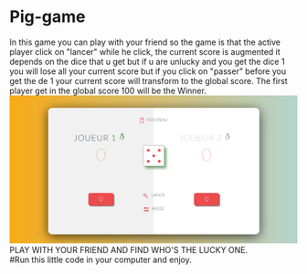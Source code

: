 # Pig-game
In this game you can play with your friend so the game is that the active player click on "lancer" while he click, the current score is augmented it depends on the dice that u get but if u are unlucky and you get the dice 1 you will lose all your current score but if you click on "passer" before you get the de 1 your current score will transform to the global score.
The first player get in the global score 100 will be the Winner.
![alt text](imgdes.png)
PLAY WITH YOUR FRIEND AND FIND WHO'S THE LUCKY ONE.\
#Run this little code in your computer and enjoy.
